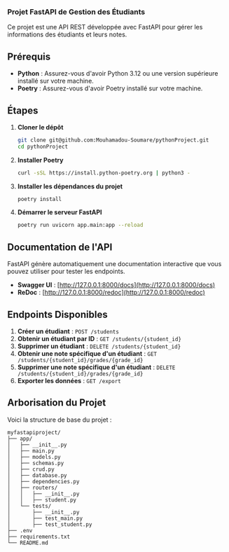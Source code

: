 ### Projet FastAPI de Gestion des Étudiants

Ce projet est une API REST développée avec FastAPI pour gérer les informations des étudiants et leurs notes.

## Prérequis

- **Python** : Assurez-vous d'avoir Python 3.12 ou une version supérieure installé sur votre machine.
- **Poetry** : Assurez-vous d'avoir Poetry installé sur votre machine.

## Étapes

1. **Cloner le dépôt**
   ```bash
   git clone git@github.com:Mouhamadou-Soumare/pythonProject.git
   cd pythonProject
   ```

2. **Installer Poetry**
   ```bash
   curl -sSL https://install.python-poetry.org | python3 -
   ```

3. **Installer les dépendances du projet**
   ```bash
   poetry install
   ```

4. **Démarrer le serveur FastAPI**
   ```bash
   poetry run uvicorn app.main:app --reload
   ```



## Documentation de l'API

FastAPI génère automatiquement une documentation interactive que vous pouvez utiliser pour tester les endpoints.

- **Swagger UI** : [http://127.0.0.1:8000/docs](http://127.0.0.1:8000/docs)
- **ReDoc** : [http://127.0.0.1:8000/redoc](http://127.0.0.1:8000/redoc)

## Endpoints Disponibles

1. **Créer un étudiant** : `POST /students`
2. **Obtenir un étudiant par ID** : `GET /students/{student_id}`
3. **Supprimer un étudiant** : `DELETE /students/{student_id}`
4. **Obtenir une note spécifique d'un étudiant** : `GET /students/{student_id}/grades/{grade_id}`
5. **Supprimer une note spécifique d'un étudiant** : `DELETE /students/{student_id}/grades/{grade_id}`
6. **Exporter les données** : `GET /export`

## Arborisation du Projet

Voici la structure de base du projet :

```
myfastapiproject/
├── app/
│   ├── __init__.py
│   ├── main.py
│   ├── models.py
│   ├── schemas.py
│   ├── crud.py
│   ├── database.py
│   ├── dependencies.py
│   ├── routers/
│   │   ├── __init__.py
│   │   ├── student.py
│   └── tests/
│       ├── __init__.py
│       ├── test_main.py
│       ├── test_student.py
├── .env
├── requirements.txt
└── README.md
```

